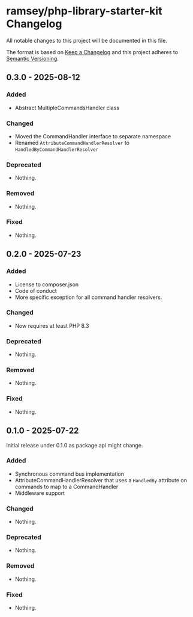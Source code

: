 # ramsey/php-library-starter-kit Changelog

All notable changes to this project will be documented in this file.

The format is based on [Keep a Changelog](https://keepachangelog.com/en/1.1.0/)
and this project adheres to [Semantic Versioning](https://semver.org/spec/v2.0.0.html).

## 0.3.0 - 2025-08-12

### Added

- Abstract MultipleCommandsHandler class

### Changed

- Moved the CommandHandler interface to separate namespace
- Renamed `AttributeCommandHandlerResolver` to `HandledByCommandHandlerResolver`

### Deprecated

- Nothing.

### Removed

- Nothing.

### Fixed

- Nothing.

## 0.2.0 - 2025-07-23

### Added

- License to composer.json
- Code of conduct
- More specific exception for all command handler resolvers.

### Changed

- Now requires at least PHP 8.3

### Deprecated

- Nothing.

### Removed

- Nothing.

### Fixed

- Nothing.

## 0.1.0 - 2025-07-22

Initial release under 0.1.0 as package api might change.

### Added

- Synchronous command bus implementation
- AttributeCommandHandlerResolver that uses a `HandledBy` attribute on commands to map to
  a CommandHandler
- Middleware support

### Changed

- Nothing.

### Deprecated

- Nothing.

### Removed

- Nothing.

### Fixed

- Nothing.
